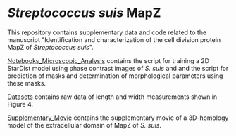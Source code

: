 # <i>Streptococcus suis</i> MapZ
This repository contains supplementary data and code related to the manuscript "Identification and characterization of the cell division protein MapZ of <i>Streptococcus suis</i>". 

[Notebooks_Microscopic_Analysis](Notebooks_Microscopic_Analysis) contains the script for training a 2D StarDist model using phase contrast images of <i>S. suis</i> and and the script for prediction of masks and determination of morphological parameters using these masks.

[Datasets](Datasets) contains raw data of length and width measurements shown in Figure 4.

[Supplementary_Movie](Supplementary_Movie) contains the supplementary movie of a 3D-homology model of the extracellular domain of MapZ of <i>S. suis</i>.




